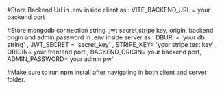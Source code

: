 #Store Backend Url in .env inside client as : VITE_BACKEND_URL = your backend port

#Store mongodb connection string ,jwt secret,stripe key, origin, backend origin and admin password in .env inside server as : DBURI = 'your db string' , JWT_SECRET = 'secret_key' , STRIPE_KEY= 'your stripe test key' , ORIGIN= your frontend port , BACKEND_ORIGIN= your backend port, 
ADMIN_PASSWORD='your admin pw'

#Make sure to run npm install after navigating in both client and server folder.
